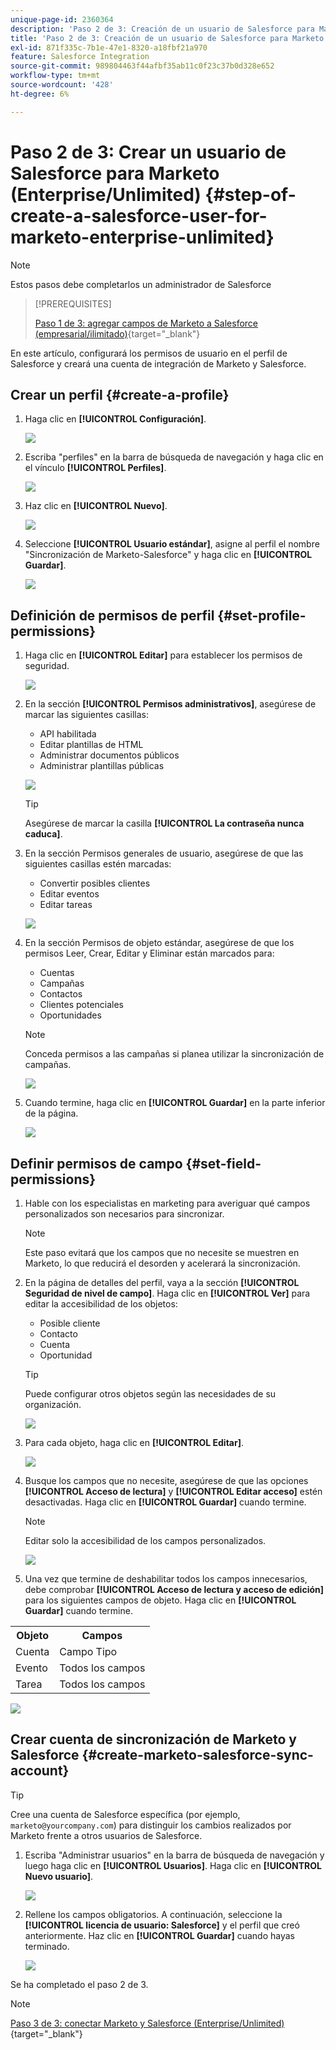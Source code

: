 ```yaml
---
unique-page-id: 2360364
description: 'Paso 2 de 3: Creación de un usuario de Salesforce para Marketo (empresarial/ilimitado): Documentos de Marketo: documentación del producto'
title: 'Paso 2 de 3: Creación de un usuario de Salesforce para Marketo (empresarial/ilimitado)'
exl-id: 871f335c-7b1e-47e1-8320-a18fbf21a970
feature: Salesforce Integration
source-git-commit: 989804463f44afbf35ab11c0f23c37b0d328e652
workflow-type: tm+mt
source-wordcount: '428'
ht-degree: 6%

---
```


# Paso 2 de 3: Crear un usuario de Salesforce para Marketo (Enterprise/Unlimited) {#step-of-create-a-salesforce-user-for-marketo-enterprise-unlimited}

>[!NOTE]
>
>Estos pasos debe completarlos un administrador de Salesforce

>[!PREREQUISITES]
>
>[Paso 1 de 3: agregar campos de Marketo a Salesforce (empresarial/ilimitado)](/help/marketo/product-docs/crm-sync/salesforce-sync/setup/enterprise-unlimited-edition/step-1-of-3-add-marketo-fields-to-salesforce-enterprise-unlimited.md){target="_blank"}

En este artículo, configurará los permisos de usuario en el perfil de Salesforce y creará una cuenta de integración de Marketo y Salesforce.

## Crear un perfil {#create-a-profile}

1. Haga clic en **[!UICONTROL Configuración]**.

   ![](assets/image2015-6-11-16-3a15-3a27.png)

1. Escriba &quot;perfiles&quot; en la barra de búsqueda de navegación y haga clic en el vínculo **[!UICONTROL Perfiles]**.

   ![](assets/sfdc-profiles-hands.png)

1. Haz clic en **[!UICONTROL Nuevo]**.

   ![](assets/image2014-12-9-9-3a19-3a15.png)

1. Seleccione **[!UICONTROL Usuario estándar]**, asigne al perfil el nombre &quot;Sincronización de Marketo-Salesforce&quot; y haga clic en **[!UICONTROL Guardar]**.

   ![](assets/image2014-12-9-9-3a19-3a22.png)

## Definición de permisos de perfil {#set-profile-permissions}

1. Haga clic en **[!UICONTROL Editar]** para establecer los permisos de seguridad.

   ![](assets/image2014-12-9-9-3a19-3a30.png)

1. En la sección **[!UICONTROL Permisos administrativos]**, asegúrese de marcar las siguientes casillas:

   * API habilitada
   * Editar plantillas de HTML
   * Administrar documentos públicos
   * Administrar plantillas públicas

   ![](assets/image2014-12-9-9-3a19-3a38.png)

   >[!TIP]
   >
   >Asegúrese de marcar la casilla **[!UICONTROL La contraseña nunca caduca]**.

1. En la sección Permisos generales de usuario, asegúrese de que las siguientes casillas estén marcadas:

   * Convertir posibles clientes
   * Editar eventos
   * Editar tareas

   ![](assets/image2014-12-9-9-3a19-3a47.png)

1. En la sección Permisos de objeto estándar, asegúrese de que los permisos Leer, Crear, Editar y Eliminar están marcados para:

   * Cuentas
   * Campañas
   * Contactos
   * Clientes potenciales
   * Oportunidades

   >[!NOTE]
   >
   >Conceda permisos a las campañas si planea utilizar la sincronización de campañas.

   ![](assets/image2014-12-9-9-3a19-3a57.png)

1. Cuando termine, haga clic en **[!UICONTROL Guardar]** en la parte inferior de la página.

   ![](assets/image2014-12-9-9-3a20-3a5.png)

## Definir permisos de campo {#set-field-permissions}

1. Hable con los especialistas en marketing para averiguar qué campos personalizados son necesarios para sincronizar.

   >[!NOTE]
   >
   >Este paso evitará que los campos que no necesite se muestren en Marketo, lo que reducirá el desorden y acelerará la sincronización.

1. En la página de detalles del perfil, vaya a la sección **[!UICONTROL Seguridad de nivel de campo]**. Haga clic en **[!UICONTROL Ver]** para editar la accesibilidad de los objetos:

   * Posible cliente
   * Contacto
   * Cuenta
   * Oportunidad

   >[!TIP]
   >
   >Puede configurar otros objetos según las necesidades de su organización.

   ![](assets/image2014-12-9-9-3a20-3a14.png)

1. Para cada objeto, haga clic en **[!UICONTROL Editar]**.

   ![](assets/sfdc-sync-field-edit1.png)

1. Busque los campos que no necesite, asegúrese de que las opciones **[!UICONTROL Acceso de lectura]** y **[!UICONTROL Editar acceso]** estén desactivadas. Haga clic en **[!UICONTROL Guardar]** cuando termine.

   >[!NOTE]
   >
   >Editar solo la accesibilidad de los campos personalizados.

   ![](assets/sfdc-sync-field-edit2.png)

1. Una vez que termine de deshabilitar todos los campos innecesarios, debe comprobar **[!UICONTROL Acceso de lectura y acceso de edición]** para los siguientes campos de objeto. Haga clic en **[!UICONTROL Guardar]** cuando termine.

<table> 
 <tbody> 
  <tr> 
   <th>Objeto</th> 
   <th>Campos</th> 
  </tr> 
  <tr> 
   <td>Cuenta</td> 
   <td>Campo Tipo</td> 
  </tr> 
  <tr> 
   <td>Evento</td> 
   <td>Todos los campos</td> 
  </tr> 
  <tr> 
   <td>Tarea</td> 
   <td>Todos los campos</td> 
  </tr> 
 </tbody> 
</table>

![](assets/sfdc-check-the-boxes.png)

## Crear cuenta de sincronización de Marketo y Salesforce {#create-marketo-salesforce-sync-account}

>[!TIP]
>
>Cree una cuenta de Salesforce específica (por ejemplo, `marketo@yourcompany.com`) para distinguir los cambios realizados por Marketo frente a otros usuarios de Salesforce.

1. Escriba &quot;Administrar usuarios&quot; en la barra de búsqueda de navegación y luego haga clic en **[!UICONTROL Usuarios]**. Haga clic en **[!UICONTROL Nuevo usuario]**.

   ![](assets/sfdc-new-users.png)

1. Rellene los campos obligatorios. A continuación, seleccione la **[!UICONTROL licencia de usuario: Salesforce]** y el perfil que creó anteriormente. Haz clic en **[!UICONTROL Guardar]** cuando hayas terminado.

   ![](assets/image2014-12-9-9-3a20-3a56.png)

Se ha completado el paso 2 de 3.

>[!NOTE]
>
>[Paso 3 de 3: conectar Marketo y Salesforce (Enterprise/Unlimited)](/help/marketo/product-docs/crm-sync/salesforce-sync/setup/enterprise-unlimited-edition/step-3-of-3-connect-marketo-and-salesforce-enterprise-unlimited.md){target="_blank"}
